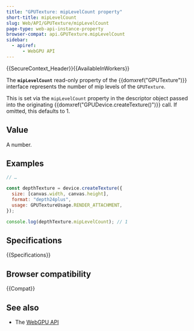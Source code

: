 ```yaml
---
title: "GPUTexture: mipLevelCount property"
short-title: mipLevelCount
slug: Web/API/GPUTexture/mipLevelCount
page-type: web-api-instance-property
browser-compat: api.GPUTexture.mipLevelCount
sidebar:
  - apiref:
      - WebGPU API
---
```


{{SecureContext_Header}}{{AvailableInWorkers}}

The **`mipLevelCount`** read-only property of the
{{domxref("GPUTexture")}} interface represents the number of mip levels of the `GPUTexture`.

This is set via the `mipLevelCount` property in the descriptor object passed into the originating {{domxref("GPUDevice.createTexture()")}} call. If omitted, this defaults to 1.

## Value

A number.

## Examples

```js
// …

const depthTexture = device.createTexture({
  size: [canvas.width, canvas.height],
  format: "depth24plus",
  usage: GPUTextureUsage.RENDER_ATTACHMENT,
});

console.log(depthTexture.mipLevelCount); // 1
```

## Specifications

{{Specifications}}

## Browser compatibility

{{Compat}}

## See also

- The [WebGPU API](/en-US/docs/Web/API/WebGPU_API)
